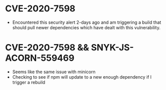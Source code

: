 # CVE-2020-7598
* Encountered this security alert 2-days ago and am triggering a build that should pull newer dependencies which have dealt with this vulnerability.

# CVE-2020-7598 && SNYK-JS-ACORN-559469
* Seems like the same issue with minicorn
* Checking to see if npm will update to a new enough dependency if I trigger a rebuild

